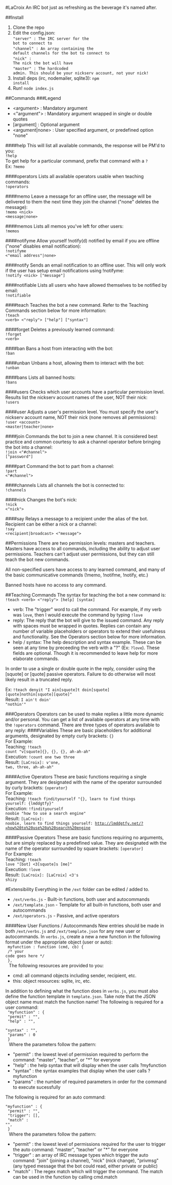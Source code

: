 #LaCroix
An IRC bot just as refreshing as the beverage it's named after.

##Install
1. Clone the repo
2. Edit the config.json:<br/>
<code>"server" : The IRC server for the bot to connect to</code><br/>
<code>"channel" : An array containing the default channels for the bot to connect to</code><br/>
<code>"nick" : The nick the bot will have</code><br/>
<code>"master" : The hardcoded admin. This should be your nickserv account, not your nick!</code>
3. Install deps (irc, nodemailer, sqlite3): <code>npm install</code>
4. Run! <code>node index.js</code>

##Commands
###Legend
- \<argument\> : Mandatory argument
- \<"argument"\> : Mandatory argument wrapped in single or double quotes
- [argument] : Optional argument
- \<argument|none\> : User specified argument, or predefined option "none"

####help
This will list all available commands, the response will be PM'd to you:<br/>
<code>!help</code><br/>
To get help for a particular command, prefix that command with a <code>?</code><br/>
Ex: <code>?memo</code>

####operators
Lists all available operators usable when teaching commands:<br/>
<code>!operators</code>

####memo
Leave a message for an offline user, the message will be delivered to them the next time they join the channel ("none" deletes the message):<br/>
<code>!memo \<nick\> \<message|none\></code>

####memos
Lists all memos you've left for other users:<br/>
<code>!memos</code>

####notifyme
Allow yourself !notify(d) notified by email if you are offline ("none" disables email notification):<br/>
<code>!notifyme \<"email address"|none\></code>

####notify
Sends an email notification to an offline user. This will only work if the user has setup email notifications using !notifyme:<br/>
<code>!notify \<nick\> ["message"]</code>

####notifiable
Lists all users who have allowed themselves to be notified by email:<br/>
<code>!notifiable</code>

####teach
Teaches the bot a new command. Refer to the Teaching Commands section below for more information:<br/>
<code>!teach \<verb\> \<"reply"\> ["help"] ["syntax"]</code>

####forget
Deletes a previously learned command:<br/>
<code>!forget \<verb\></code>

####ban
Bans a host from interacting with the bot:<br/>
<code>!ban <host></code>

####unban
Unbans a host, allowing them to interact with the bot:<br/>
<code>!unban <host></code>

####bans
Lists all banned hosts:<br/>
<code>!bans</code>

####users
Checks which user accounts have a particular permission level. Results list the nickserv account names of the user, NOT their nick:<br/>
<code>!users</code>

####user
Adjusts a user's permission level. You must specify the user's nickserv account name, NOT their nick (none removes all permissions):<br/>
<code>!user \<account\> \<master|teacher|none\></code>

####join
Commands the bot to join a new channel. It is considered best practice and common courtesy to ask a channel operator before bringing the bot into a channel:<br/>
<code>!join \<"#channel"\> ["password"]</code>

####part
Command the bot to part from a channel:<br/>
<code>!part \<"#channel"\></code>

####channels
Lists all channels the bot is connected to:<br/>
<code>!channels</code>

####nick
Changes the bot's nick:<br/>
<code>!nick \<"nick"\></code>

####say
Relays a message to a recipient under the alias of the bot. Recipient can be either a nick or a channel:<br/>
<code>!say \<recipient|broadcast\> \<"message"\></code>

##Permissions
There are two permission levels: masters and teachers. Masters have access to all commands, including the ability to adjust user permissions. Teachers can't adjust user permissions, but they can still teach the bot new commands.

All non-specified users have access to any learned command, and many of the basic communicative commands (!memo, !notifme, !notify, etc.)

Banned hosts have no access to any command.

##Teaching Commands
The syntax for teaching the bot a new command is:
<code>!teach \<verb\> \<"reply"\> [help] [syntax]</code>
- verb: The "trigger" word to call the command. For example, if my verb was <code>love</code>, then I would execute the command by typing <code>!love</code>
- reply: The reply that the bot will give to the issued command. Any reply with spaces must be wrapped in quotes. Replies can contain any number of variable placeholders or operators to extend their usefulness and functionality. See the Operators section below for more information.
- help / syntax: The help description and syntax example. These can be seen at any time by preceeding the verb with a "?" (Ex: <code>?love</code>). These fields are optional. Though it is recommended to leave help for more elaborate commands.

In order to use a single or double quote in the reply, consider using the [squote] or [quote] passive operators. Failure to do otherwise will most likely result in a truncated reply.

Ex: <code>!teach denyit "I ain[squote]t doin[squote] [quote]nothin[squote][quote]"</code><br/>
Result: <code>I ain't doin' "nothin'"</code>

###Operators
Operators can be used to make replies a little more dynamic and/or personal. You can get a list of available operators at any time with the <code>!operators</code> command.
There are three types of operators available to any reply:
####Variables
These are basic placeholders for additional arguments, designated by empty curly brackets: <code>{}</code><br/>
For Example:<br/>
Teaching: <code>!teach count "v[squote]{}, {}, {}, ah-ah-ah"</code><br/>
Execution: <code>!count one two three</code><br/>
Result: <code>[LaCroix]: v'one, two, three, ah-ah-ah"</code><br/>

####Active Operators
These are basic functions requiring a single argument. They are designated with the name of the operator surrounded by curly brackets: <code>{operator}</code><br/>
For Example:<br/>
Teaching: <code>!teach findityourself "{}, learn to find things yourself: {lmddgtfy}"</code><br/>
Execution: <code>!findityourself noobie "how to use a search engine"</code><br/>
Result: <code>[LaCroix]: noobie, learn to find things yourself: http://lmddgtfy.net/?=how%20to%20use%20a%20search%20engine</code><br/>

####Passive Operators
These are basic functions requiring no arguments, but are simply replaced by a predefined value. They are designated with the name of the operator surrounded by square brackets: <code>[operator]</code><br/>
For Example:<br/>
Teaching: <code>!teach love "[bot] <3[squote]s [me]"</code><br/>
Execution: <code>!love</code><br/>
Result: <code>[LaCroix]: [LaCroix] <3's shizy</code><br/>

#Extensibility
Everything in the <code>/ext</code> folder can be edited / added to.
- <code>/ext/verbs.js</code> - Built-in functions, both user and autocommands
- <code>/ext/template.json</code> - Template for all built-in functions, both user and autocommands
- <code>/ext/operators.js</code> - Passive, and active operators

####New User Functions / Autocommands
New entries should be made in both <code>/ext/verbs.js</code> and <code>/ext/template.json</code> for any new user or autocommands.
In <code>verbs.js</code>, create a new a new function in the following format under the appropriate object (user or auto):
<code><br/>
    myfunction : function (cmd, cb) {<br/>
        /* your code goes here */<br/>
    },<br/>
</code>
The following resources are provided to you:
- cmd: all command objects including sender, recipient, etc.
- this: object resources: sqlite, irc, etc.

In addition to defining what the function does in <code>verbs.js</code>, you must also define the function template in <code>template.json</code>.
Take note that the JSON object name must match the function name!
The following is required for a user command:
<code><br/>
    "myfunction" : {<br/>
        "permit" : "",<br/>
        "help"   : "",<br/>
        "syntax" : "",<br/>
        "params" : 0<br/>
    }<br/>
</code>
Where the parameters follow the pattern:
- "permit" : the lowest level of permission required to perform the command: "master", "teacher", or "*" for everyone
- "help"   : the help syntax that will display when the user calls ?myfunction
- "syntax" : the syntax examples that display when the user calls ?myfunction
- "params" : the number of required parameters in order for the command to execute sucessfully

The following is required for an auto command:
<code><br/>
    "myfunction" : {</br>
        "permit" : "",<br/>
        "trigger": [],<br/>
        "match"  : "",<br/>
    }<br/>
</code>
Where the parameters follow the pattern:
- "permit" : the lowest level of permissions required for the user to trigger the auto command: "master", "teacher" or "*" for everyone
- "trigger" : an array of IRC message types which trigger the auto command: "join" (joining a channel), "nick" (nick change), "privmsg" (any typed message that the bot could read, either private or public)
- "match" : The regex match which will trigger the command. The match can be used in the function by calling cmd.match

